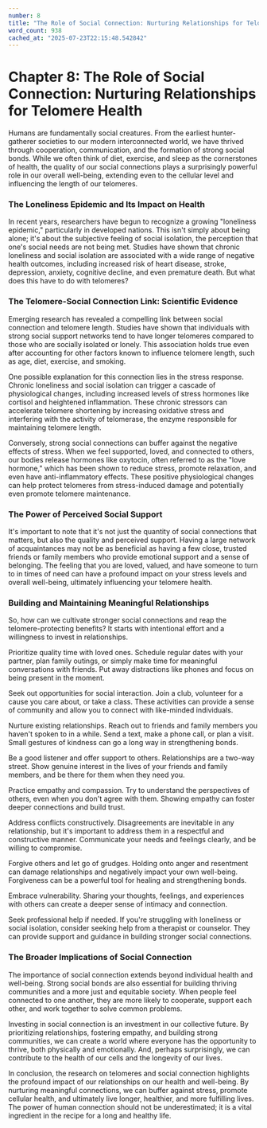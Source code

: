 ```yaml
---
number: 8
title: "The Role of Social Connection: Nurturing Relationships for Telomere Health"
word_count: 938
cached_at: "2025-07-23T22:15:48.542842"
---
```


# Chapter 8: The Role of Social Connection: Nurturing Relationships for Telomere Health

Humans are fundamentally social creatures. From the earliest hunter-gatherer societies to our modern interconnected world, we have thrived through cooperation, communication, and the formation of strong social bonds. While we often think of diet, exercise, and sleep as the cornerstones of health, the quality of our social connections plays a surprisingly powerful role in our overall well-being, extending even to the cellular level and influencing the length of our telomeres.


### The Loneliness Epidemic and Its Impact on Health

In recent years, researchers have begun to recognize a growing "loneliness epidemic," particularly in developed nations. This isn't simply about being alone; it's about the subjective feeling of social isolation, the perception that one's social needs are not being met. Studies have shown that chronic loneliness and social isolation are associated with a wide range of negative health outcomes, including increased risk of heart disease, stroke, depression, anxiety, cognitive decline, and even premature death. But what does this have to do with telomeres?


### The Telomere-Social Connection Link: Scientific Evidence

Emerging research has revealed a compelling link between social connection and telomere length. Studies have shown that individuals with strong social support networks tend to have longer telomeres compared to those who are socially isolated or lonely. This association holds true even after accounting for other factors known to influence telomere length, such as age, diet, exercise, and smoking.

One possible explanation for this connection lies in the stress response. Chronic loneliness and social isolation can trigger a cascade of physiological changes, including increased levels of stress hormones like cortisol and heightened inflammation. These chronic stressors can accelerate telomere shortening by increasing oxidative stress and interfering with the activity of telomerase, the enzyme responsible for maintaining telomere length.

Conversely, strong social connections can buffer against the negative effects of stress. When we feel supported, loved, and connected to others, our bodies release hormones like oxytocin, often referred to as the "love hormone," which has been shown to reduce stress, promote relaxation, and even have anti-inflammatory effects. These positive physiological changes can help protect telomeres from stress-induced damage and potentially even promote telomere maintenance.


### The Power of Perceived Social Support

It's important to note that it's not just the quantity of social connections that matters, but also the quality and perceived support. Having a large network of acquaintances may not be as beneficial as having a few close, trusted friends or family members who provide emotional support and a sense of belonging. The feeling that you are loved, valued, and have someone to turn to in times of need can have a profound impact on your stress levels and overall well-being, ultimately influencing your telomere health.


### Building and Maintaining Meaningful Relationships

So, how can we cultivate stronger social connections and reap the telomere-protecting benefits? It starts with intentional effort and a willingness to invest in relationships.

Prioritize quality time with loved ones. Schedule regular dates with your partner, plan family outings, or simply make time for meaningful conversations with friends. Put away distractions like phones and focus on being present in the moment.

Seek out opportunities for social interaction. Join a club, volunteer for a cause you care about, or take a class. These activities can provide a sense of community and allow you to connect with like-minded individuals.

Nurture existing relationships. Reach out to friends and family members you haven't spoken to in a while. Send a text, make a phone call, or plan a visit. Small gestures of kindness can go a long way in strengthening bonds.

Be a good listener and offer support to others. Relationships are a two-way street. Show genuine interest in the lives of your friends and family members, and be there for them when they need you.

Practice empathy and compassion. Try to understand the perspectives of others, even when you don't agree with them. Showing empathy can foster deeper connections and build trust.

Address conflicts constructively. Disagreements are inevitable in any relationship, but it's important to address them in a respectful and constructive manner. Communicate your needs and feelings clearly, and be willing to compromise.

Forgive others and let go of grudges. Holding onto anger and resentment can damage relationships and negatively impact your own well-being. Forgiveness can be a powerful tool for healing and strengthening bonds.

Embrace vulnerability. Sharing your thoughts, feelings, and experiences with others can create a deeper sense of intimacy and connection.

Seek professional help if needed. If you're struggling with loneliness or social isolation, consider seeking help from a therapist or counselor. They can provide support and guidance in building stronger social connections.


### The Broader Implications of Social Connection

The importance of social connection extends beyond individual health and well-being. Strong social bonds are also essential for building thriving communities and a more just and equitable society. When people feel connected to one another, they are more likely to cooperate, support each other, and work together to solve common problems.

Investing in social connection is an investment in our collective future. By prioritizing relationships, fostering empathy, and building strong communities, we can create a world where everyone has the opportunity to thrive, both physically and emotionally. And, perhaps surprisingly, we can contribute to the health of our cells and the longevity of our lives.

In conclusion, the research on telomeres and social connection highlights the profound impact of our relationships on our health and well-being. By nurturing meaningful connections, we can buffer against stress, promote cellular health, and ultimately live longer, healthier, and more fulfilling lives. The power of human connection should not be underestimated; it is a vital ingredient in the recipe for a long and healthy life.
